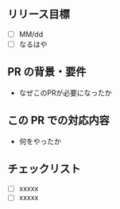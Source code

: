 ## リリース目標

- [ ] MM/dd
- [ ] なるはや
 
## PR の背景・要件

- なぜこのPRが必要になったか

## この PR での対応内容

- 何をやったか

## チェックリスト

- [ ] xxxxx
- [ ] xxxxx
